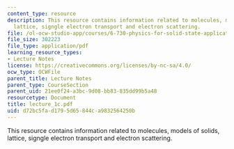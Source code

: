 ```yaml
---
content_type: resource
description: This resource contains information related to molecules, models of solids,
  lattice, signgle electron transport and electron scattering.
file: /ol-ocw-studio-app/courses/6-730-physics-for-solid-state-applications-spring-2003/d72bc5fad1795d65844ca9832564250b_lecture_1c.pdf
file_size: 302223
file_type: application/pdf
learning_resource_types:
- Lecture Notes
license: https://creativecommons.org/licenses/by-nc-sa/4.0/
ocw_type: OCWFile
parent_title: Lecture Notes
parent_type: CourseSection
parent_uid: 21ee0f24-a3bc-9d08-bb83-835dd99b5a48
resourcetype: Document
title: lecture_1c.pdf
uid: d72bc5fa-d179-5d65-844c-a9832564250b
---
```

This resource contains information related to molecules, models of solids, lattice, signgle electron transport and electron scattering.